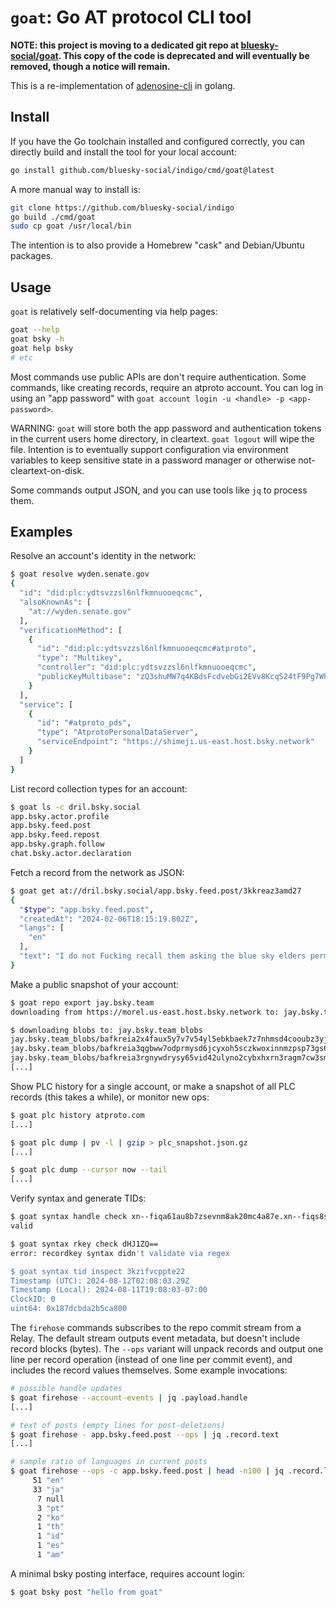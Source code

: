 `goat`: Go AT protocol CLI tool
===============================

**NOTE: this project is moving to a dedicated git repo at [bluesky-social/goat](https://github.com/bluesky-social/goat). This copy of the code is deprecated and will eventually be removed, though a notice will remain.**


This is a re-implementation of [adenosine-cli](https://gitlab.com/bnewbold/adenosine/-/tree/main/adenosine-cli?ref_type=heads) in golang.


## Install

If you have the Go toolchain installed and configured correctly, you can directly build and install the tool for your local account:

```bash
go install github.com/bluesky-social/indigo/cmd/goat@latest
```

A more manual way to install is:

```bash
git clone https://github.com/bluesky-social/indigo
go build ./cmd/goat
sudo cp goat /usr/local/bin
```

The intention is to also provide a Homebrew "cask" and Debian/Ubuntu packages.


## Usage

`goat` is relatively self-documenting via help pages:

```bash
goat --help
goat bsky -h
goat help bsky
# etc
```

Most commands use public APIs are don't require authentication. Some commands, like creating records, require an atproto account. You can log in using an "app password" with `goat account login -u <handle> -p <app-password>`.

WARNING: `goat` will store both the app password and authentication tokens in the current users home directory, in cleartext. `goat logout` will wipe the file. Intention is to eventually support configuration via environment variables to keep sensitive state in a password manager or otherwise not-cleartext-on-disk.

Some commands output JSON, and you can use tools like `jq` to process them.

## Examples

Resolve an account's identity in the network:

```bash
$ goat resolve wyden.senate.gov
{
  "id": "did:plc:ydtsvzzsl6nlfkmnuooeqcmc",
  "alsoKnownAs": [
    "at://wyden.senate.gov"
  ],
  "verificationMethod": [
    {
      "id": "did:plc:ydtsvzzsl6nlfkmnuooeqcmc#atproto",
      "type": "Multikey",
      "controller": "did:plc:ydtsvzzsl6nlfkmnuooeqcmc",
      "publicKeyMultibase": "zQ3shuMW7q4KBdsFcdvebGi2EVv8KcqS24tF9Pg7Wh5NLB2NM"
    }
  ],
  "service": [
    {
      "id": "#atproto_pds",
      "type": "AtprotoPersonalDataServer",
      "serviceEndpoint": "https://shimeji.us-east.host.bsky.network"
    }
  ]
}
```

List record collection types for an account:

```bash
$ goat ls -c dril.bsky.social
app.bsky.actor.profile
app.bsky.feed.post
app.bsky.feed.repost
app.bsky.graph.follow
chat.bsky.actor.declaration
```

Fetch a record from the network as JSON:

```bash
$ goat get at://dril.bsky.social/app.bsky.feed.post/3kkreaz3amd27
{
  "$type": "app.bsky.feed.post",
  "createdAt": "2024-02-06T18:15:19.802Z",
  "langs": [
    "en"
  ],
  "text": "I do not Fucking recall them asking the blue sky elders permission to open registration to commoners ."
}
```

Make a public snapshot of your account:

```bash
$ goat repo export jay.bsky.team
downloading from https://morel.us-east.host.bsky.network to: jay.bsky.team.20240811183155.car

$ downloading blobs to: jay.bsky.team_blobs
jay.bsky.team_blobs/bafkreia2x4faux5y7v7v54yl5ebkbaek7z7nhmsd4cooubz3yj4zox34cq	downloaded
jay.bsky.team_blobs/bafkreia3qgbww7odprmysd6jcyxoh5sczkwoxinnmzpsp73gs623fqfm3a	downloaded
jay.bsky.team_blobs/bafkreia3rgnywdrysy65vid42ulyno2cybxhxrn3ragm7cw3smmsxzvbs4	downloaded
[...]
```

Show PLC history for a single account, or make a snapshot of all PLC records (this takes a while), or monitor new ops:

```bash
$ goat plc history atproto.com
[...]

$ goat plc dump | pv -l | gzip > plc_snapshot.json.gz
[...]

$ goat plc dump --cursor now --tail
[...]
```

Verify syntax and generate TIDs:

```bash
$ goat syntax handle check xn--fiqa61au8b7zsevnm8ak20mc4a87e.xn--fiqs8s
valid

$ goat syntax rkey check dHJ1ZQ==
error: recordkey syntax didn't validate via regex

$ goat syntax tid inspect 3kzifvcppte22
Timestamp (UTC): 2024-08-12T02:08:03.29Z
Timestamp (Local): 2024-08-11T19:08:03-07:00
ClockID: 0
uint64: 0x187dcbda2b5ca800
```

The `firehose` commands subscribes to the repo commit stream from a Relay. The default stream outputs event metadata, but doesn't include record blocks (bytes). The `--ops` variant will unpack records and output one line per record operation (instead of one line per commit event), and includes the record values themselves. Some example invocations:

```bash
# possible handle updates
$ goat firehose --account-events | jq .payload.handle
[...]

# text of posts (empty lines for post-deletions)
$ goat firehose - app.bsky.feed.post --ops | jq .record.text
[...]

# sample ratio of languages in current posts
$ goat firehose --ops -c app.bsky.feed.post | head -n100 | jq .record.langs[0] -c | sort | uniq -c | sort -nr
     51 "en"
     33 "ja"
      7 null
      3 "pt"
      2 "ko"
      1 "th"
      1 "id"
      1 "es"
      1 "am"
```

A minimal bsky posting interface, requires account login:

```bash
$ goat bsky post "hello from goat"
```
